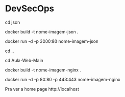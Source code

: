 # DevSecOps

cd json

docker build -t nome-imagem-json .

docker run -d -p 3000:80  nome-imagem-json


cd ..

cd Aula-Web-Main

docker build -t nome-imagem-nginx .

docker run -d -p 80:80 -p 443:443 nome-imagem-nginx


Pra ver a home page  http://localhost

